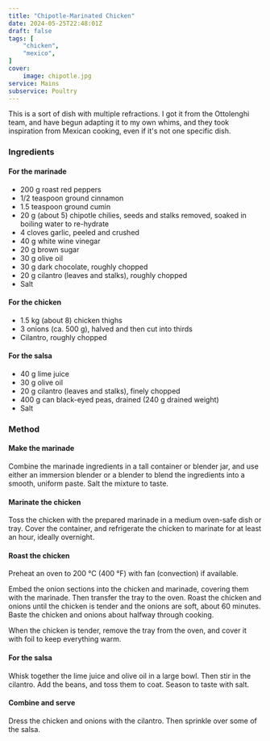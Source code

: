 ```yaml
---
title: "Chipotle-Marinated Chicken"
date: 2024-05-25T22:48:01Z
draft: false
tags: [
    "chicken",
    "mexico",
]
cover:
    image: chipotle.jpg
service: Mains
subservice: Poultry
---
```


This is a sort of dish with multiple refractions. I got it from the Ottolenghi team, and have begun adapting it to my own whims, and they took inspiration from Mexican cooking, even if it's not one specific dish.

### Ingredients

#### For the marinade

* 200 g roast red peppers
* 1/2 teaspoon ground cinnamon
* 1.5 teaspoon ground cumin
* 20 g (about 5) chipotle chilies, seeds and stalks removed, soaked in boiling water to re-hydrate
* 4 cloves garlic, peeled and crushed
* 40 g white wine vinegar
* 20 g brown sugar
* 30 g olive oil
* 30 g dark chocolate, roughly chopped
* 20 g cilantro (leaves and stalks), roughly chopped
* Salt

#### For the chicken

* 1.5 kg (about 8) chicken thighs
* 3 onions (ca. 500 g), halved and then cut into thirds
* Cilantro, roughly chopped

#### For the salsa

* 40 g lime juice
* 30 g olive oil
* 20 g cilantro (leaves and stalks), finely chopped
* 400 g can black-eyed peas, drained (240 g drained weight)
* Salt

### Method

#### Make the marinade

Combine the marinade ingredients in a tall container or blender jar, and use either an immersion blender or a blender to blend the ingredients into a smooth, uniform paste. Salt the mixture to taste.

#### Marinate the chicken

Toss the chicken with the prepared marinade in a medium oven-safe dish or tray. Cover the container, and refrigerate the chicken to marinate for at least an hour, ideally overnight.

#### Roast the chicken

Preheat an oven to 200 °C (400 °F) with fan (convection) if available.

Embed the onion sections into the chicken and marinade, covering them with the marinade. Then transfer the tray to the oven. Roast the chicken and onions until the chicken is tender and the onions are soft, about 60 minutes. Baste the chicken and onions about halfway through cooking.

When the chicken is tender, remove the tray from the oven, and cover it with foil to keep everything warm.

#### For the salsa

Whisk together the lime juice and olive oil in a large bowl. Then stir in the cilantro. Add the beans, and toss them to coat. Season to taste with salt.

#### Combine and serve

Dress the chicken and onions with the cilantro. Then sprinkle over some of the salsa.

